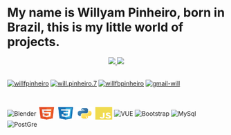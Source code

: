 # My name is Willyam Pinheiro, born in Brazil, this is my little world of projects.

<div align="center">
  <a href="https://github.com/willfpinheiro">
  <img height="180em" src="https://github-readme-stats.vercel.app/api?username=willfpinheiro&show_icons=true&theme=dracula&include_all_commits=true&count_private=true"/>
  <img height="180em" src="https://github-readme-stats.vercel.app/api/top-langs/?username=willfpinheiro&layout=compact&langs_count=7&theme=dracula"/>
</div>

 
<div><br>
  <p align="left">
  <a href="https://linkedin.com/in/willfpinheiro" target="blank"><img align="center" src="https://cdn.jsdelivr.net/npm/simple-icons@3.0.1/icons/linkedin.svg" alt="willfpinheiro" height="30" width="40" /></a>
  <a href="https://fb.com/will.pinheiro.7" target="blank"><img align="center" src="https://cdn.jsdelivr.net/npm/simple-icons@3.0.1/icons/facebook.svg" alt="will.pinheiro.7" height="30" width="40" /></a>
  <a href="https://instagram.com/willfbpinheiro" target="blank"><img align="center" src="https://cdn.jsdelivr.net/npm/simple-icons@3.0.1/icons/instagram.svg" alt="willfbpinheiro" height="30" width="40" /></a>
    <a href="mailto:willfpinheiro@gmail.com" target="blank"><img align="center" src="https://cdn.jsdelivr.net/npm/simple-icons@3.0.1/icons/gmail.svg" alt="gmail-will" height="30" width="40" /></a>
  </p>
</div>
  
  ##
  
<div style="display: inline_block"><br>
  <img align="center" alt="Blender" height="30" width="40" src="https://download.blender.org/branding/community/blender_community_badge_white.svg">
  <img align="center" alt="HTML" height="30" width="40" src="https://raw.githubusercontent.com/devicons/devicon/master/icons/html5/html5-original.svg">
  <img align="center" alt="CSS" height="30" width="40" src="https://raw.githubusercontent.com/devicons/devicon/master/icons/css3/css3-original.svg">
  <img align="center" alt="Python" height="30" width="40" src="https://raw.githubusercontent.com/devicons/devicon/master/icons/python/python-original.svg">
  <img align="center" alt="Js" height="30" width="40" src="https://raw.githubusercontent.com/devicons/devicon/master/icons/javascript/javascript-plain.svg">
  <img align="center" alt="VUE" height="30" width="40" src="https://cdn.jsdelivr.net/gh/devicons/devicon/icons/vuejs/vuejs-original-wordmark.svg" />
  <img align="center" alt="Bootstrap" height="30" width="40" src="https://cdn.jsdelivr.net/gh/devicons/devicon/icons/bootstrap/bootstrap-plain.svg" />
  <img align="center" alt="MySql" height="30" width="40" src="https://cdn.jsdelivr.net/gh/devicons/devicon/icons/mysql/mysql-original.svg" />
  <img align="center" alt="PostGre" height="30" width="40" src="https://cdn.jsdelivr.net/gh/devicons/devicon/icons/postgresql/postgresql-plain.svg" />
</div>

